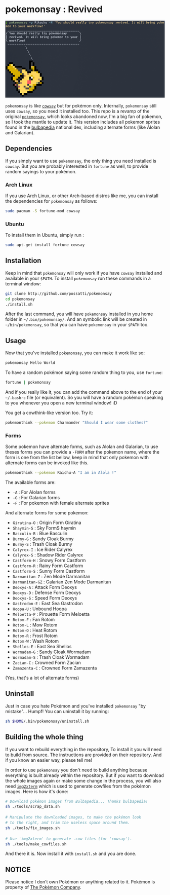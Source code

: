 pokemonsay : Revived
==========

![You should try pokemonsay!](res/example.png)

`pokemonsay` is like [`cowsay`][cowsay] but for pokémon only. Internally, `pokemonsay` still uses `cowsay`, so you need it installed too. This repo is a revamp of the original [`pokemonsay`][original_pokemonsay], which looks abandoned now, I'm a big fan of pokemon, so I took the mantle to update it. This version includes all pokemon sprites found in the [bulbapedia][bulbapedia] national dex, including alternate forms (like Alolan and Galarian).

## Dependencies

If you simply want to use `pokemonsay`, the only thing you need installed is `cowsay`. But you are probably interested in `fortune` as well, to provide random sayings to your pokémon.

### Arch Linux

If you use Arch Linux, or other Arch-based distros like me, you can install the dependencies for `pokemonsay` as follows:

```bash
sudo pacman -S fortune-mod cowsay
```

### Ubuntu

 To install them in Ubuntu, simply run :

```bash
sudo apt-get install fortune cowsay
```

## Installation

Keep in mind that `pokemonsay` will only work if you have `cowsay` installed and available in your `$PATH`. To install `pokemonsay` run these commands in a terminal window:

```bash
git clone http://github.com/possatti/pokemonsay
cd pokemonsay
./install.sh
```

After the last command, you will have `pokemonsay` installed in you home folder in `~/.bin/pokemonsay/`. And an symbolic link will be created in `~/bin/pokemonsay`, so that you can have `pokemonsay` in your `$PATH` too.

## Usage

Now that you've installed `pokemonsay`, you can make it work like so:

```bash
pokemonsay Hello World
```

To have a random pokémon saying some random thing to you, use `fortune`:

```bash
fortune | pokemonsay
```

And if you really like it, you can add the command above to the end of your `~/.bashrc` file (or equivalent). So you will have a random pokémon speaking to you whenever you open a new terminal window! :D

You get a cowthink-like version too. Try it:

```bash
pokemonthink --pokemon Charmander "Should I wear some clothes?"
```

### Forms

Some pokemon have alternate forms, such as Alolan and Galarian, to use theses forms you can provide a `-FORM` after the pokemon name, where the form is one from the list bellow, keep in mind that only pokemon with alternate forms can be invoked like this.

```bash
pokemonthink --pokemon Raichu-A "I am in Alola !"
```

The available forms are:

- `-A` : For Alolan forms
- `-G` : For Galarian forms
- `-F` : For pokemon with female alternate sprites

And alternate forms for some pokemon:
- `Giratina-O` : Origin Form Giratina
- `Shaymin-S` : Sky FormS haymin
- `Basculin-B` : Blue Basculin
- `Burmy-G` : Sandy Cloak Burmy
- `Burmy-S` : Trash Cloak Burmy
- `Calyrex-I` : Ice Rider Calyrex
- `Calyrex-S` : Shadow Rider Calyrex
- `Castform-H` : Snowy Form Castform
- `Castform-R` : Rainy Form Castform
- `Castform-S` : Sunny Form Castform
- `Darmanitan-Z` : Zen Mode Darmanitan
- `Darmanitan-GZ` : Galarian Zen Mode Darmanitan
- `Deoxys-A` : Attack Form Deoxys
- `Deoxys-D` : Defense Form Deoxys
- `Deoxys-S` : Speed Form Deoxys
- `Gastrodon-E` : East Sea Gastrodon
- `Hoopa-U` : Unbound Hoopa
- `Meloetta-P` : Pirouette Form Meloetta
- `Rotom-F` : Fan Rotom
- `Rotom-L` : Mow Rotom
- `Rotom-O` : Heat Rotom
- `Rotom-R` : Frost Rotom
- `Rotom-W` : Wash Rotom
- `Shellos-E` : East Sea Shellos
- `Wormadam-G` : Sandy Cloak Wormadam
- `Wormadam-S` : Trash Cloak Wormadam
- `Zacian-C` : Crowned Form Zacian
- `Zamazenta-C` : Crowned Form Zamazenta

(Yes, that's a lot of alternate forms)

## Uninstall

Just in case you hate Pokémon and you've installed `pokemonsay` "by mistake"... Humpf! You can uninstall it by running:

```bash
sh $HOME/.bin/pokemonsay/uninstall.sh
```

## Building the whole thing

If you want to rebuild everything in the repository,  To install it you will need to build from source. The instructions are provided on their repository. And if you know an easier way, please tell me!

In order to use `pokemonsay` you don't need to build anything because everything is built already within the repository. But if you want to download the whole images again or make some change in the process, you will also need [`img2xterm`][img2xterm] which is used to generate cowfiles from the pokémon images. Here is how it's done:

```bash
# Download pokémon images from Bulbapedia... Thanks bulbapedia!
sh ./tools/scrap_data.sh

# Manipulate the downloaded images, to make the pokémon look
# to the right, and trim the useless space around them.
sh ./tools/fix_images.sh

# Use 'img2xterm' to generate .cow files (for 'cowsay').
sh ./tools/make_cowfiles.sh
```

And there it is. Now install it with `install.sh` and you are done.

## NOTICE

Please notice I don't own Pokémon or anything related to it. Pokémon is property of [The Pokémon Company][the-pokemon-company].

[img2xterm]: https://github.com/rossy/img2xterm
[cowsay]: https://en.wikipedia.org/wiki/Cowsay
[original_pokemonsay]: https://github.com/possatti/pokemonsay
[the-pokemon-company]: https://en.wikipedia.org/wiki/The_Pok%C3%A9mon_Company
[bulbapedia]: https://bulbapedia.bulbagarden.net/wiki/List_of_Pok%C3%A9mon_by_National_Pok%C3%A9dex_number
